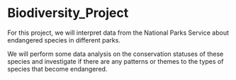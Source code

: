 # Biodiversity_Project
 
For this project, we will interpret data from the National Parks Service about endangered species in different parks.

We will perform some data analysis on the conservation statuses of these species and investigate if there are any patterns or themes to the types of species that become endangered.